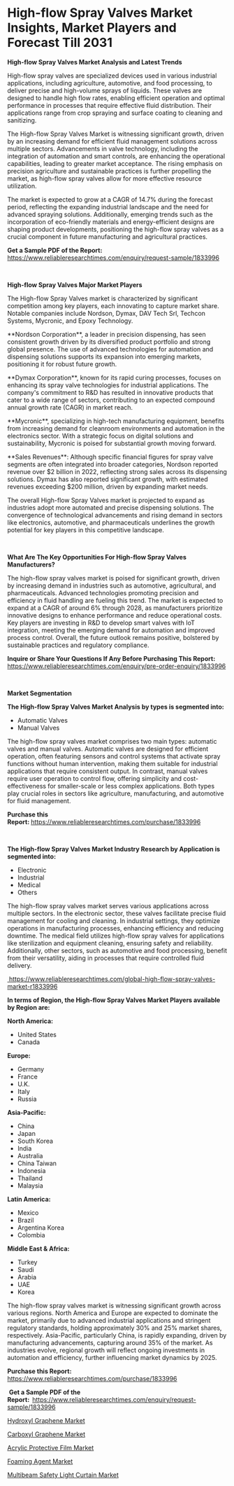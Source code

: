 <p><h1>High-flow Spray Valves Market Insights, Market Players and Forecast Till 2031</h1></p><p><strong>High-flow Spray Valves Market Analysis and Latest Trends</strong></p>
<p><p>High-flow spray valves are specialized devices used in various industrial applications, including agriculture, automotive, and food processing, to deliver precise and high-volume sprays of liquids. These valves are designed to handle high flow rates, enabling efficient operation and optimal performance in processes that require effective fluid distribution. Their applications range from crop spraying and surface coating to cleaning and sanitizing.</p><p>The High-flow Spray Valves Market is witnessing significant growth, driven by an increasing demand for efficient fluid management solutions across multiple sectors. Advancements in valve technology, including the integration of automation and smart controls, are enhancing the operational capabilities, leading to greater market acceptance. The rising emphasis on precision agriculture and sustainable practices is further propelling the market, as high-flow spray valves allow for more effective resource utilization.</p><p>The market is expected to grow at a CAGR of 14.7% during the forecast period, reflecting the expanding industrial landscape and the need for advanced spraying solutions. Additionally, emerging trends such as the incorporation of eco-friendly materials and energy-efficient designs are shaping product developments, positioning the high-flow spray valves as a crucial component in future manufacturing and agricultural practices.</p></p>
<p><strong>Get a Sample PDF of the Report:&nbsp;</strong> <a href="https://www.reliableresearchtimes.com/enquiry/request-sample/1833996?utm_campaign=1454&utm_medium=2&utm_source=Github&utm_content=ia&utm_term=17102024&utm_id=high-flow-spray-valves">https://www.reliableresearchtimes.com/enquiry/request-sample/1833996</a></p>
<p>&nbsp;</p>
<p><strong>High-flow Spray Valves Major Market Players</strong></p>
<p><p>The High-flow Spray Valves market is characterized by significant competition among key players, each innovating to capture market share. Notable companies include Nordson, Dymax, DAV Tech Srl, Techcon Systems, Mycronic, and Epoxy Technology.</p><p>**Nordson Corporation**, a leader in precision dispensing, has seen consistent growth driven by its diversified product portfolio and strong global presence. The use of advanced technologies for automation and dispensing solutions supports its expansion into emerging markets, positioning it for robust future growth. </p><p>**Dymax Corporation**, known for its rapid curing processes, focuses on enhancing its spray valve technologies for industrial applications. The company's commitment to R&D has resulted in innovative products that cater to a wide range of sectors, contributing to an expected compound annual growth rate (CAGR) in market reach.</p><p>**Mycronic**, specializing in high-tech manufacturing equipment, benefits from increasing demand for cleanroom environments and automation in the electronics sector. With a strategic focus on digital solutions and sustainability, Mycronic is poised for substantial growth moving forward.</p><p>**Sales Revenues**: Although specific financial figures for spray valve segments are often integrated into broader categories, Nordson reported revenue over $2 billion in 2022, reflecting strong sales across its dispensing solutions. Dymax has also reported significant growth, with estimated revenues exceeding $200 million, driven by expanding market needs.</p><p>The overall High-flow Spray Valves market is projected to expand as industries adopt more automated and precise dispensing solutions. The convergence of technological advancements and rising demand in sectors like electronics, automotive, and pharmaceuticals underlines the growth potential for key players in this competitive landscape.</p></p>
<p>&nbsp;</p>
<p><strong>What Are The Key Opportunities For High-flow Spray Valves Manufacturers?</strong></p>
<p><p>The high-flow spray valves market is poised for significant growth, driven by increasing demand in industries such as automotive, agricultural, and pharmaceuticals. Advanced technologies promoting precision and efficiency in fluid handling are fueling this trend. The market is expected to expand at a CAGR of around 6% through 2028, as manufacturers prioritize innovative designs to enhance performance and reduce operational costs. Key players are investing in R&D to develop smart valves with IoT integration, meeting the emerging demand for automation and improved process control. Overall, the future outlook remains positive, bolstered by sustainable practices and regulatory compliance.</p></p>
<p><strong>Inquire or Share Your Questions If Any Before Purchasing This Report:</strong> <a href="https://www.reliableresearchtimes.com/enquiry/pre-order-enquiry/1833996?utm_campaign=1454&utm_medium=2&utm_source=Github&utm_content=ia&utm_term=17102024&utm_id=high-flow-spray-valves">https://www.reliableresearchtimes.com/enquiry/pre-order-enquiry/1833996</a></p>
<p>&nbsp;</p>
<p><strong>Market Segmentation</strong></p>
<p><strong>The High-flow Spray Valves Market Analysis by types is segmented into:</strong></p>
<p><ul><li>Automatic Valves</li><li>Manual Valves</li></ul></p>
<p><p>The high-flow spray valves market comprises two main types: automatic valves and manual valves. Automatic valves are designed for efficient operation, often featuring sensors and control systems that activate spray functions without human intervention, making them suitable for industrial applications that require consistent output. In contrast, manual valves require user operation to control flow, offering simplicity and cost-effectiveness for smaller-scale or less complex applications. Both types play crucial roles in sectors like agriculture, manufacturing, and automotive for fluid management.</p></p>
<p><strong>Purchase this Report:&nbsp;</strong><a href="https://www.reliableresearchtimes.com/purchase/1833996?utm_campaign=1454&utm_medium=2&utm_source=Github&utm_content=ia&utm_term=17102024&utm_id=high-flow-spray-valves">https://www.reliableresearchtimes.com/purchase/1833996</a></p>
<p>&nbsp;</p>
<p><strong>The High-flow Spray Valves Market Industry Research by Application is segmented into:</strong></p>
<p><ul><li>Electronic</li><li>Industrial</li><li>Medical</li><li>Others</li></ul></p>
<p><p>The high-flow spray valves market serves various applications across multiple sectors. In the electronic sector, these valves facilitate precise fluid management for cooling and cleaning. In industrial settings, they optimize operations in manufacturing processes, enhancing efficiency and reducing downtime. The medical field utilizes high-flow spray valves for applications like sterilization and equipment cleaning, ensuring safety and reliability. Additionally, other sectors, such as automotive and food processing, benefit from their versatility, aiding in processes that require controlled fluid delivery.</p></p>
<p><a href="https://www.reliableresearchtimes.com/global-high-flow-spray-valves-market-r1833996?utm_campaign=1454&utm_medium=2&utm_source=Github&utm_content=ia&utm_term=17102024&utm_id=high-flow-spray-valves">&nbsp;https://www.reliableresearchtimes.com/global-high-flow-spray-valves-market-r1833996</a></p>
<p><strong>In terms of Region, the High-flow Spray Valves Market Players available by Region are:</strong></p>
<p>
    <p> <strong> North America: </strong>
        <ul>
            <li>United States</li>
            <li>Canada</li>
        </ul>
        </p> 
    <p> <strong> Europe: </strong>
        <ul>
            <li>Germany</li>
            <li>France</li>
            <li>U.K.</li>
            <li>Italy</li>
            <li>Russia</li>
        </ul>
        </p> 
    <p> <strong> Asia-Pacific: </strong>
        <ul>
            <li>China</li>
            <li>Japan</li>
            <li>South Korea</li>
            <li>India</li>
            <li>Australia</li>
            <li>China Taiwan</li>
            <li>Indonesia</li>
            <li>Thailand</li>
            <li>Malaysia</li>
        </ul>
        </p> 
    <p> <strong> Latin America: </strong>
        <ul>
            <li>Mexico</li>
            <li>Brazil</li>
            <li>Argentina Korea</li>
            <li>Colombia</li>
        </ul>
        </p> 
    <p> <strong> Middle East & Africa: </strong>
        <ul>
            <li>Turkey</li>
            <li>Saudi</li>
            <li>Arabia</li>
            <li>UAE</li>
            <li>Korea</li>
        </ul>
    </p>
    </p>
<p><p>The high-flow spray valves market is witnessing significant growth across various regions. North America and Europe are expected to dominate the market, primarily due to advanced industrial applications and stringent regulatory standards, holding approximately 30% and 25% market shares, respectively. Asia-Pacific, particularly China, is rapidly expanding, driven by manufacturing advancements, capturing around 35% of the market. As industries evolve, regional growth will reflect ongoing investments in automation and efficiency, further influencing market dynamics by 2025.</p></p>
<p><strong>Purchase this Report: </strong><a href="https://www.reliableresearchtimes.com/purchase/1833996?utm_campaign=1454&utm_medium=2&utm_source=Github&utm_content=ia&utm_term=17102024&utm_id=high-flow-spray-valves">https://www.reliableresearchtimes.com/purchase/1833996</a></p>
<p>&nbsp;<strong>Get a Sample PDF of the Report:&nbsp;&nbsp;</strong><a href="https://www.reliableresearchtimes.com/enquiry/request-sample/1833996?utm_campaign=1454&utm_medium=2&utm_source=Github&utm_content=ia&utm_term=17102024&utm_id=high-flow-spray-valves">https://www.reliableresearchtimes.com/enquiry/request-sample/1833996</a></p>
<p><strong></strong></p>
<p><p><a href="https://www.linkedin.com/pulse/hydroxyl-graphene-sector-surge-6-growth-roadmap-2031-visigraphs-jbnge?utm_campaign=1454&utm_medium=2&utm_source=Github&utm_content=ia&utm_term=17102024&utm_id=high-flow-spray-valves">Hydroxyl Graphene Market</a></p><p><a href="https://www.linkedin.com/pulse/carboxyl-graphene-market-revolution-size-share-emerging-trends-qqb3e?utm_campaign=1454&utm_medium=2&utm_source=Github&utm_content=ia&utm_term=17102024&utm_id=high-flow-spray-valves">Carboxyl Graphene Market</a></p><p><a href="https://www.linkedin.com/pulse/investing-acrylic-protective-film-market-trends-leading-products-dbfsf?utm_campaign=1454&utm_medium=2&utm_source=Github&utm_content=ia&utm_term=17102024&utm_id=high-flow-spray-valves">Acrylic Protective Film Market</a></p><p><a href="https://www.linkedin.com/pulse/global-perspectives-foaming-agent-market-trends-challenges-js2ke?utm_campaign=1454&utm_medium=2&utm_source=Github&utm_content=ia&utm_term=17102024&utm_id=high-flow-spray-valves">Foaming Agent Market</a></p><p><a href="https://github.com/provorikovar/Market-Research-Report-List-6/blob/main/multibeam-safety-light-curtain-market.md?utm_campaign=1454&utm_medium=2&utm_source=Github&utm_content=ia&utm_term=17102024&utm_id=high-flow-spray-valves">Multibeam Safety Light Curtain Market</a></p></p>